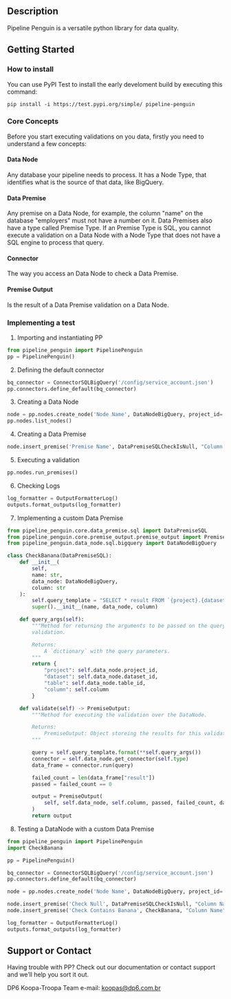 ## Description

Pipeline Penguin is a versatile python library for data quality.

## Getting Started

### How to install

You can use PyPI Test to install the early develoment build by executing this command:

```
pip install -i https://test.pypi.org/simple/ pipeline-penguin
```

### Core Concepts

Before you start executing validations on you data, firstly you need to understand a few concepts:

#### Data Node
Any database your pipeline needs to process. It has a Node Type, that identifies what is the source of that data, like BigQuery. 

#### Data Premise
Any premise on a Data Node, for example, the column "name" on the database "employers" must not have a number on it. Data Premises also have a type called Premise Type. If an Premise Type is SQL, you cannot execute a validation on a Data Node with a Node Type that does not have a SQL engine to process that query.

#### Connector
The way you access an Data Node to check a Data Premise. 

#### Premise Output
Is the result of a Data Premise validation on a Data Node.

### Implementing a test

1. Importing and instantiating PP
```python
from pipeline_penguin import PipelinePenguin
pp = PipelinePenguin()
```

2. Defining the default connector
```python
bq_connector = ConnectorSQLBigQuery('/config/service_account.json')
pp.connectors.define_default(bq_connector)
```

3. Creating a Data Node
```python
node = pp.nodes.create_node('Node Name', DataNodeBigQuery, project_id='example', dataset_id='example', table_id='example')
pp.nodes.list_nodes()
```

4. Creating a Data Premise
```python
node.insert_premise('Premise Name', DataPremiseSQLCheckIsNull, "Column Name")
```

5. Executing a validation
```python
pp.nodes.run_premises()
```

6. Checking Logs
```python
log_formatter = OutputFormatterLog()
outputs.format_outputs(log_formatter)
```

7. Implementing a custom Data Premise
```python
from pipeline_penguin.core.data_premise.sql import DataPremiseSQL
from pipeline_penguin.core.premise_output.premise_output import PremiseOutput
from pipeline_penguin.data_node.sql.bigquery import DataNodeBigQuery

class CheckBanana(DataPremiseSQL):
    def __init__(
        self,
        name: str,
        data_node: DataNodeBigQuery,
        column: str
    ):
        self.query_template = "SELECT * result FROM `{project}.{dataset}.{table}` WHERE LOWER({column}) = 'banana')"
        super().__init__(name, data_node, column)

    def query_args(self):
        """Method for returning the arguments to be passed on the query template of this
        validation.

        Returns:
            A `dictionary` with the query parameters.
        """
        return {
            "project": self.data_node.project_id,
            "dataset": self.data_node.dataset_id,
            "table": self.data_node.table_id,
            "column": self.column
        }

    def validate(self) -> PremiseOutput:
        """Method for executing the validation over the DataNode.

        Returns:
            PremiseOutput: Object storeing the results for this validation.
        """

        query = self.query_template.format(**self.query_args())
        connector = self.data_node.get_connector(self.type)
        data_frame = connector.run(query)

        failed_count = len(data_frame["result"])
        passed = failed_count == 0

        output = PremiseOutput(
            self, self.data_node, self.column, passed, failed_count, data_frame
        )
        return output
```

8. Testing a DataNode with a custom Data Premise
```python
from pipeline_penguin import PipelinePenguin
import CheckBanana

pp = PipelinePenguin()

bq_connector = ConnectorSQLBigQuery('/config/service_account.json')
pp.connectors.define_default(bq_connector)

node = pp.nodes.create_node('Node Name', DataNodeBigQuery, project_id='example', dataset_id='example', table_id='example')

node.insert_premise('Check Null', DataPremiseSQLCheckIsNull, "Column Name")
node.insert_premise('Check Contains Banana', CheckBanana, "Column Name")

log_formatter = OutputFormatterLog()
outputs.format_outputs(log_formatter)
```

## Support or Contact
Having trouble with PP? Check out our documentation or contact support and we’ll help you sort it out.

DP6 Koopa-Troopa Team
e-mail: koopas@dp6.com.br